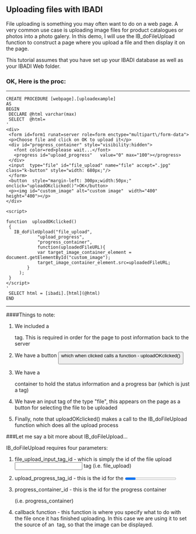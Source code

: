 ## Uploading files with IBADI

File uploading is something you may often want to do on a web page. A very common use case is uploading image files for product catalogues or photos into a photo galery. In this demo, I will use the IB_doFileUpload function to construct a page where you upload a file and then display it on the page.

This tutorial assumes that you have set up your IBADI database as well as your IBADI Web folder.

### OK, Here is the proc:
---
	CREATE PROCEDURE [webpage].[uploadexample]
	AS
	BEGIN
	 DECLARE @html varchar(max)  
	 SELECT  @html=  
	'  
	<div>
	 <form id=form1 runat=server role=form enctype="multipart\/form-data">  
	 <p>Choose file and click on OK to upload it</p>  
	 <div id="progress_container" style="visibility:hidden">
	   <font color=red>please wait...</font>
	   <progress id="upload_progress"   value="0" max="100"></progress>
	 </div>  
	 <input  type="file" id="file_upload" name="file" accept=".jpg" class="k-button" style="width: 680px;"/>  
	 </form>  
	 <button  style="margin-left: 300px;width:50px;"  onclick="uploadOKclicked()">OK</button> 
	 <p><img id="custom_image" alt="custom image"  width="400" height="400"></p>
	</div>

	<script>

	function  uploadOKclicked()
	 {
	   IB_doFileUpload("file_upload",
				"upload_progress", 
				"progress_container",
				function(uploadedFileURL){
				var target_image_container_element = document.getElementById("custom_image");
				target_image_container_element.src=uploadedFileURL;      
			}
		 );
	 }
	</script>
	'
	 SELECT html = [ibadi].[html](@html)     
	END
---

####Things to note:

1. We included a <form> tag. This is required in order for the page to post information back to the server

2. We have a button <button> which when clicked calls a function - uploadOKclicked()

3. We have a <div> container to hold the status information and a progress bar (which is just a <process> tag)

4. We have an input tag of the type "file", this appears on the page as a button for selecting the file to be uploaded

5. Finally, note that uploadOKclicked() makes a call to  the IB_doFileUpload function which does all the upload process 


###Let me say a bit more about IB_doFileUpload...

IB_doFileUpload requires four parameters:
1. file_upload_input_tag_id - which is simply the id of the file upload <input> tag (i.e. file_upload)

2. upload_progress_tag_id - this is the id for the <progress> tag (i.e. upload_progress). This is required so that IB_doFileUpload can continously upload the process while the file is uploading. 

3. progress_container_id  - this is the id for the progress container <div> (i.e. progress_container)

4. callback function - this function is where you specify what to do with the file once it has finished uploading. In this case we are using it to set the source of an <img> tag, so that the image can be displayed.



